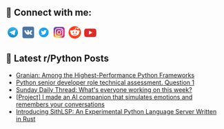 ## 🔎 Connect with me:
[<img src="https://github.com/bullbesh/bullbesh/blob/main/images/Telegram.png" width="32" height="32" />](https://t.me/bullbesh)
[<img src="https://github.com/bullbesh/bullbesh/blob/main/images/VK.png" width="32" height="32" />](https://vk.com/bullbesh)
[<img src="https://github.com/bullbesh/bullbesh/blob/main/images/Twitter.png" width="32" height="32" />](https://twitter.com/bullbesh1)
[<img src="https://github.com/bullbesh/bullbesh/blob/main/images/Instagram.png" width="32" height="32" />](https://www.instagram.com/bullbesh)
[<img src="https://github.com/bullbesh/bullbesh/blob/main/images/Reddit.png" width="32" height="32" />](https://www.reddit.com/user/bullbesh)
[<img src="https://github.com/bullbesh/bullbesh/blob/main/images/YouTube.png" width="32" height="32" />](https://www.youtube.com/channel/UCtfjRs6uzgq5mfm8S06WTcg)

## 📕 Latest r/Python Posts
<!-- BLOG-POST-LIST:START -->
- [Granian: Among the Highest-Performance Python Frameworks](https://www.reddit.com/r/Python/comments/1j6x7dm/granian_among_the_highestperformance_python/)
- [Python senior developer role technical assessment. Question 1](https://www.reddit.com/r/Python/comments/1j6x6h7/python_senior_developer_role_technical_assessment/)
- [Sunday Daily Thread: What&#39;s everyone working on this week?](https://www.reddit.com/r/Python/comments/1j6upf0/sunday_daily_thread_whats_everyone_working_on/)
- [[Project] I made an AI companion that simulates emotions and remembers your conversations](https://www.reddit.com/r/Python/comments/1j6tzrz/project_i_made_an_ai_companion_that_simulates/)
- [Introducing SithLSP: An Experimental Python Language Server Written in Rust](https://www.reddit.com/r/Python/comments/1j6rmdf/introducing_sithlsp_an_experimental_python/)
<!-- BLOG-POST-LIST:END -->
